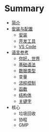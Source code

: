 # Summary

* [简介](README.md)
* [安装与配置](install-setup/README.md)
    * [安装](install-setup/install.md)
    * [开发工具](install-setup/editor.md)
    * [VS Code](install-setup/vscode.md)
* [语言参考](language/README.md)
    * [你好，世界](language/helloWorld.md)
    * [基础语法](language/basic.md)
    * [数据类型](language/dataType.md)
    * 变量
    * [流程控制](language/processControl.md)
    * [函数](language/function.md)
    * [结构体](language/struct.md)
    * [关键字](language/keyword.md)
* 核心
    * 垃圾回收
    * 协程
    * GMP